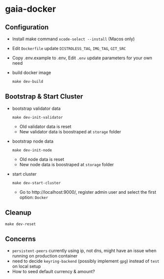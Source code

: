 # gaia-docker

## Configuration
- Install make command `xcode-select --install` (Macos only)
- Edit `Dockerfile` update `DISTROLESS_TAG`, `IMG_TAG`, `GIT_SRC`
- Copy .env.example to .env, Edit `.env` update parameters for your own need

- build docker image
    ```shell
    make dev-build
    ```

## Bootstrap & Start Cluster
- bootstrap validator data
    ```
    make dev-init-validator
    ```
    - Old validator data is reset
    - New validator data is boostraped at `storage` folder

- bootstrap node data
    ```
    make dev-init-node
    ```
    - Old node data is reset
    - New node data is boostraped at `storage` folder

- start cluster
    ```
    make dev-start-cluster
    ```
    - Go to http://localhost:9000/, register admin user and select the first option: `Docker`

## Cleanup
```
make dev-reset
```

## Concerns
- `persistent-peers` currently using ip, not dns, might have an issue when running on production container
- need to decide `keyring-backend` (possibly implement `gpg`) instead of `test` on local setup
- How to seed default currency & amount?
